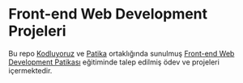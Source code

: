 # Front-end Web Development Projeleri

Bu repo [Kodluyoruz](https://www.kodluyoruz.org/) ve [Patika](https://app.patika.dev/) ortaklığında sunulmuş [Front-end Web Development Patikası](https://app.patika.dev/egitimler/frontend-web-development-patikasi) eğitiminde talep edilmiş ödev ve projeleri içermektedir.

